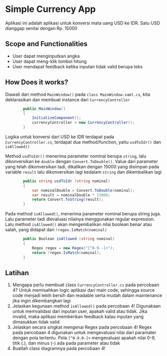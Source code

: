 ﻿# Simple Currency App
Aplikasi ini adalah aplikasi untuk konversi mata uang USD ke IDR. Satu USD dianggap senilai dengan Rp. 15000


## Scope and Functionalities
* User dapat menginputkan angka
* User dapat meng-klik tombol hitung
* User mendapat feedback ketika inputan tidak valid berupa teks


## How Does it works?
Diawali dari method `MainWindow()` pada `class MainWindow.xaml.cs`, kita deklarasikan dan membuat instance
dari `CurrencyController`

```csharp
        public MainWindow()
        {
            InitializeComponent();
            currencyController = new CurrencyController();
        }
```

Logika untuk konversi dari USD ke IDR terdapat pada `CurrencyController.cs`, terdapat dua method/function, 
yaitu `usdToIdr()` dan `isAllowed()` 



Method `usdToIdr()` menerima parameter nominal berupa `string`, lalu dikonversikan ke `double` dengan `Convert.ToDouble()`.
Value dari parameter yang telah dikonversikan tadi, dikalikan dengan 15000 yang disimpan pada variable `result` lalu dikonversikan lagi
kedalam `string` dan dikembalikan lagi

```csharp
        public string usdToIdr (string nominal)
        {
            var nominalDouble = Convert.ToDouble(nominal);
            var result = nominalDouble * 15000;
            return Convert.ToString(result);
        }
```



Pada method `isAllowed()`, menerima parameter nominal berupa string juga. Lalu parameter tadi dievaluasi nilainya
menggunakan regular expression. Lalu method `isAllowed()` akan mengembalikan nilai boolean benar atau salah, yang didapat
dari `!regex.IsMatch(nominal)`

```csharp
        public Boolean isAllowed (string nominal)
        {
            Regex regex = new Regex("[^0-9.-]+");
            return !regex.IsMatch(nominal);
        }
```


## Latihan
1. Mengapa perlu membuat class `CurrencyController.cs` pada percobaan 4?
   Untuk memisahkan logic aplikasi dari main code, sehingga source code menjadi lebih bersih dan readable serta mudah dalam maintenance jika ingin dikembangkan lagi
2. Jelaskan kegunaan method `isAllowed()` pada percobaan 4!
   Digunakaan untuk memvalidasi dari inputan user, apakah valid atau tidak. Jika invalid, maka aplikasi memberikan feedback kalau inputan yang dimasukkan tidak valid
3. Jelaskan secara singkat mengenai Regex pada percobaan 4!
   Regex pada percobaan 4 digunakan untuk mengevaluasi nilai dari paramater dengan pola tertentu. Pola `[^0-9.0-]+` mengevaluasi apakah nilai 0-9, titik (.), dan minus (-)
   ada pada parameter atau tidak
4. Buatlah class diagramnya pada percobaan 4!
   